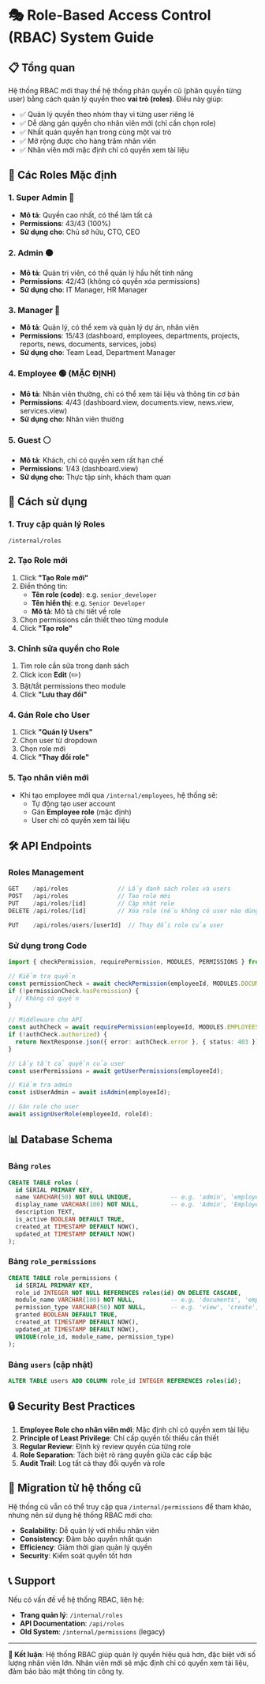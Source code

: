 # 🎭 Role-Based Access Control (RBAC) System Guide

## 📋 Tổng quan

Hệ thống RBAC mới thay thế hệ thống phân quyền cũ (phân quyền từng user) bằng cách quản lý quyền theo **vai trò (roles)**. Điều này giúp:

- ✅ Quản lý quyền theo nhóm thay vì từng user riêng lẻ
- ✅ Dễ dàng gán quyền cho nhân viên mới (chỉ cần chọn role)
- ✅ Nhất quán quyền hạn trong cùng một vai trò
- ✅ Mở rộng được cho hàng trăm nhân viên
- ✅ Nhân viên mới mặc định chỉ có quyền xem tài liệu

## 🎯 Các Roles Mặc định

### 1. **Super Admin** 🔴
- **Mô tả**: Quyền cao nhất, có thể làm tất cả
- **Permissions**: 43/43 (100%)
- **Sử dụng cho**: Chủ sở hữu, CTO, CEO

### 2. **Admin** 🟠  
- **Mô tả**: Quản trị viên, có thể quản lý hầu hết tính năng
- **Permissions**: 42/43 (không có quyền xóa permissions)
- **Sử dụng cho**: IT Manager, HR Manager

### 3. **Manager** 🔵
- **Mô tả**: Quản lý, có thể xem và quản lý dự án, nhân viên
- **Permissions**: 15/43 (dashboard, employees, departments, projects, reports, news, documents, services, jobs)
- **Sử dụng cho**: Team Lead, Department Manager

### 4. **Employee** 🟢 (MẶC ĐỊNH)
- **Mô tả**: Nhân viên thường, chỉ có thể xem tài liệu và thông tin cơ bản
- **Permissions**: 4/43 (dashboard.view, documents.view, news.view, services.view)
- **Sử dụng cho**: Nhân viên thường

### 5. **Guest** ⚪
- **Mô tả**: Khách, chỉ có quyền xem rất hạn chế  
- **Permissions**: 1/43 (dashboard.view)
- **Sử dụng cho**: Thực tập sinh, khách tham quan

## 🚀 Cách sử dụng

### 1. Truy cập quản lý Roles
```
/internal/roles
```

### 2. Tạo Role mới
1. Click **"Tạo Role mới"**
2. Điền thông tin:
   - **Tên role (code)**: e.g. `senior_developer`
   - **Tên hiển thị**: e.g. `Senior Developer`
   - **Mô tả**: Mô tả chi tiết về role
3. Chọn permissions cần thiết theo từng module
4. Click **"Tạo role"**

### 3. Chỉnh sửa quyền cho Role
1. Tìm role cần sửa trong danh sách
2. Click icon **Edit** (✏️)
3. Bật/tắt permissions theo module
4. Click **"Lưu thay đổi"**

### 4. Gán Role cho User
1. Click **"Quản lý Users"** 
2. Chọn user từ dropdown
3. Chọn role mới
4. Click **"Thay đổi role"**

### 5. Tạo nhân viên mới
- Khi tạo employee mới qua `/internal/employees`, hệ thống sẽ:
  - Tự động tạo user account
  - Gán **Employee role** (mặc định)
  - User chỉ có quyền xem tài liệu

## 🛠️ API Endpoints

### Roles Management
```typescript
GET    /api/roles              // Lấy danh sách roles và users
POST   /api/roles              // Tạo role mới
PUT    /api/roles/[id]         // Cập nhật role
DELETE /api/roles/[id]         // Xóa role (nếu không có user nào dùng)

PUT    /api/roles/users/[userId]  // Thay đổi role của user
```

### Sử dụng trong Code
```typescript
import { checkPermission, requirePermission, MODULES, PERMISSIONS } from "@/lib/permissions";

// Kiểm tra quyền
const permissionCheck = await checkPermission(employeeId, MODULES.DOCUMENTS, PERMISSIONS.VIEW);
if (!permissionCheck.hasPermission) {
  // Không có quyền
}

// Middleware cho API
const authCheck = await requirePermission(employeeId, MODULES.EMPLOYEES, PERMISSIONS.CREATE);
if (!authCheck.authorized) {
  return NextResponse.json({ error: authCheck.error }, { status: 403 });
}

// Lấy tất cả quyền của user
const userPermissions = await getUserPermissions(employeeId);

// Kiểm tra admin
const isUserAdmin = await isAdmin(employeeId);

// Gán role cho user
await assignUserRole(employeeId, roleId);
```

## 📊 Database Schema

### Bảng `roles`
```sql
CREATE TABLE roles (
  id SERIAL PRIMARY KEY,
  name VARCHAR(50) NOT NULL UNIQUE,           -- e.g. 'admin', 'employee'
  display_name VARCHAR(100) NOT NULL,         -- e.g. 'Admin', 'Employee'  
  description TEXT,
  is_active BOOLEAN DEFAULT TRUE,
  created_at TIMESTAMP DEFAULT NOW(),
  updated_at TIMESTAMP DEFAULT NOW()
);
```

### Bảng `role_permissions`
```sql
CREATE TABLE role_permissions (
  id SERIAL PRIMARY KEY,
  role_id INTEGER NOT NULL REFERENCES roles(id) ON DELETE CASCADE,
  module_name VARCHAR(100) NOT NULL,          -- e.g. 'documents', 'employees'
  permission_type VARCHAR(50) NOT NULL,       -- e.g. 'view', 'create', 'edit', 'delete'
  granted BOOLEAN DEFAULT TRUE,
  created_at TIMESTAMP DEFAULT NOW(),
  updated_at TIMESTAMP DEFAULT NOW(),
  UNIQUE(role_id, module_name, permission_type)
);
```

### Bảng `users` (cập nhật)
```sql
ALTER TABLE users ADD COLUMN role_id INTEGER REFERENCES roles(id);
```

## 🔒 Security Best Practices

1. **Employee Role cho nhân viên mới**: Mặc định chỉ có quyền xem tài liệu
2. **Principle of Least Privilege**: Chỉ cấp quyền tối thiểu cần thiết
3. **Regular Review**: Định kỳ review quyền của từng role
4. **Role Separation**: Tách biệt rõ ràng quyền giữa các cấp bậc
5. **Audit Trail**: Log tất cả thay đổi quyền và role

## 🎉 Migration từ hệ thống cũ

Hệ thống cũ vẫn có thể truy cập qua `/internal/permissions` để tham khảo, nhưng nên sử dụng hệ thống RBAC mới cho:

- **Scalability**: Dễ quản lý với nhiều nhân viên
- **Consistency**: Đảm bảo quyền nhất quán
- **Efficiency**: Giảm thời gian quản lý quyền
- **Security**: Kiểm soát quyền tốt hơn

## 📞 Support

Nếu có vấn đề về hệ thống RBAC, liên hệ:
- **Trang quản lý**: `/internal/roles`
- **API Documentation**: `/api/roles`
- **Old System**: `/internal/permissions` (legacy)

---

**🎯 Kết luận**: Hệ thống RBAC giúp quản lý quyền hiệu quả hơn, đặc biệt với số lượng nhân viên lớn. Nhân viên mới sẽ mặc định chỉ có quyền xem tài liệu, đảm bảo bảo mật thông tin công ty.